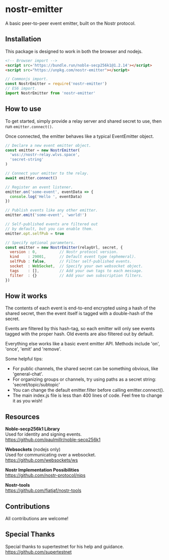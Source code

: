 # nostr-emitter
A basic peer-to-peer event emitter, built on the Nostr protocol.


## Installation
This package is designed to work in both the browser and nodejs.

```html
<!-- Browser import -->
<script src='https://bundle.run/noble-secp256k1@1.2.14'></script>
<script src="https://unpkg.com/nostr-emitter"></script>
```
```js
// Commonjs import.
const NostrEmitter = require('nostr-emitter')
// ES6 import.
import NostrEmitter from 'nostr-emitter'
```


## How to use
To get started, simply provide a relay server and shared secret to use, then run `emitter.connect()`.

Once connected, the emitter behaves like a typical EventEmitter object.
```js
// Declare a new event emitter object.
const emitter = new NostrEmitter(
  'wss://nostr-relay.wlvs.space',
  'secret-string'
)

// Connect your emitter to the relay.
await emitter.connect()

// Register an event listener.
emitter.on('some-event', eventData => {
  console.log('Hello ', eventData)
})

// Publish events like any other emitter.
emitter.emit('some-event', 'world!')

// Self-published events are filtered out 
// by default, but you can enable them.
emitter.opt.selfPub = true

// Specify optional parameters.
const emitter = new NostrEmitter(relayUrl, secret, {
  version : 0,          // Nostr protocol version.
  kind    : 29001,      // Default event type (ephemeral).
  selfPub : false,      // Filter self-published events.
  socket  : WebSocket,  // Specify your own websocket object.
  tags    : [],         // Add your own tags to each message.
  filter  : {}          // Add your own subscription filters.
})
```


## How it works
The contents of each event is end-to-end encrypted using a hash of the shared secret, then the event itself is tagged with a double-hash of the secret. 

Events are filtered by this hash-tag, so each emitter will only see events tagged with the proper hash. Old events are also filtered out by default.

Everything else works like a basic event emitter API. Methods include 'on', 'once', 'emit' and 'remove'.

Some helpful tips:
* For public channels, the shared secret can be something obvious, like 'general-chat'.
* For organizing groups or channels, try using paths as a secret string: 'secret/topic/subtopic'
* You can change the default emitter.filter before calling emitter.connect().
* The main index.js file is less than 400 lines of code. Feel free to change it as you wish!


## Resources

**Noble-secp256k1 Library**  
Used for identity and signing events.  
https://github.com/paulmillr/noble-secp256k1

**Websockets** (nodejs only)  
Used for communicating over a websocket.  
https://github.com/websockets/ws

**Nostr Implementation Possibilities**  
https://github.com/nostr-protocol/nips

**Nostr-tools**  
https://github.com/fiatjaf/nostr-tools

## Contributions
All contributions are welcome!

## Special Thanks
Special thanks to supertestnet for his help and guidance.  
https://github.com/supertestnet

